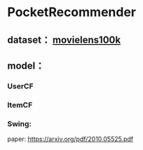# PocketRecommender
## dataset： [movielens100k](https://grouplens.org/datasets/movielens/100k/)
## model：
### UserCF
### ItemCF
### Swing:
paper: https://arxiv.org/pdf/2010.05525.pdf
